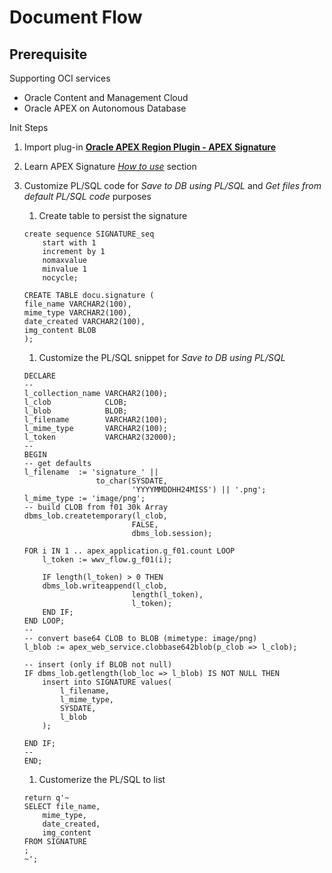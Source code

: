# Document Flow

## Prerequisite
Supporting OCI services
- Oracle Content and Management Cloud
- Oracle APEX on Autonomous Database

Init Steps
1. Import plug-in [**Oracle APEX Region Plugin - APEX Signature**](https://github.com/Dani3lSun/apex-plugin-apexsignature)
1. Learn APEX Signature [*How to use*](https://github.com/Dani3lSun/apex-plugin-apexsignature#how-to-use) section
1. Customize PL/SQL code for *Save to DB using PL/SQL* and *Get files from default PL/SQL code* purposes
    1. Create table to persist the signature
    
    ```
    create sequence SIGNATURE_seq
        start with 1
        increment by 1
        nomaxvalue
        minvalue 1
        nocycle;
        
    CREATE TABLE docu.signature (
    file_name VARCHAR2(100),
    mime_type VARCHAR2(100),
    date_created VARCHAR2(100),
    img_content BLOB
    );
    
    ```
    1. Customize the PL/SQL snippet for *Save to DB using PL/SQL*
    ```
    DECLARE
    --
    l_collection_name VARCHAR2(100);
    l_clob            CLOB;
    l_blob            BLOB;
    l_filename        VARCHAR2(100);
    l_mime_type       VARCHAR2(100);
    l_token           VARCHAR2(32000);
    --
    BEGIN
    -- get defaults
    l_filename  := 'signature_' ||
                    to_char(SYSDATE,
                            'YYYYMMDDHH24MISS') || '.png';
    l_mime_type := 'image/png';
    -- build CLOB from f01 30k Array
    dbms_lob.createtemporary(l_clob,
                            FALSE,
                            dbms_lob.session);

    FOR i IN 1 .. apex_application.g_f01.count LOOP
        l_token := wwv_flow.g_f01(i);
    
        IF length(l_token) > 0 THEN
        dbms_lob.writeappend(l_clob,
                            length(l_token),
                            l_token);
        END IF;
    END LOOP;
    --
    -- convert base64 CLOB to BLOB (mimetype: image/png)
    l_blob := apex_web_service.clobbase642blob(p_clob => l_clob);
    
    -- insert (only if BLOB not null)
    IF dbms_lob.getlength(lob_loc => l_blob) IS NOT NULL THEN
        insert into SIGNATURE values(
            l_filename,
            l_mime_type,
            SYSDATE,
            l_blob
        );
        
    END IF;
    --
    END;
    ```
    1. Customerize the PL/SQL to list
    ```
    return q'~
    SELECT file_name,
        mime_type,
        date_created,
        img_content
    FROM SIGNATURE
    ;
    ~';
    ```
    


